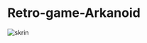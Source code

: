 # Retro-game-Arkanoid
![skrin](https://github.com/wegbvdafs/Retro-game-Arkanoid/assets/139640154/51c0e619-1e11-417d-808a-527be92e413c)
